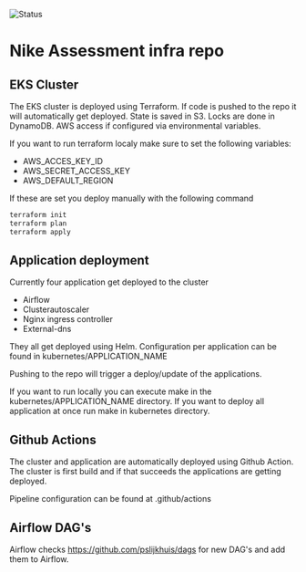 ![Status](https://github.com/pslijkhuis/nike-assessment-infra/workflows/Deploy%20Nike%20Assessment/badge.svg)

# Nike Assessment infra repo

## EKS Cluster

The EKS cluster is deployed using Terraform. If code is pushed to the repo it will automatically get deployed. State is saved in S3. Locks are done in DynamoDB.
AWS access if configured via environmental variables.

If you want to run terraform localy make sure to set the following variables:

* AWS_ACCES_KEY_ID
* AWS_SECRET_ACCESS_KEY
* AWS_DEFAULT_REGION

If these are set you deploy manually with the following command

```bash
terraform init
terraform plan
terraform apply
```

## Application deployment

Currently four application get deployed to the cluster

* Airflow
* Clusterautoscaler
* Nginx ingress controller
* External-dns

They all get deployed using Helm. Configuration per application can be found in kubernetes/APPLICATION_NAME

Pushing to the repo will trigger a deploy/update of the applications.

If you want to run locally you can execute make in the kubernetes/APPLICATION_NAME directory. If you want to deploy all application at once run make in kubernetes directory.

## Github Actions

The cluster and application are automatically deployed using Github Action. The cluster is first build and if that succeeds the applications are getting deployed.

Pipeline configuration can be found at .github/actions

## Airflow DAG's

Airflow checks https://github.com/pslijkhuis/dags for new DAG's and add them to Airflow.
